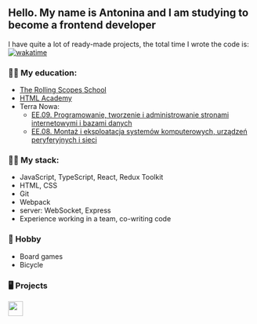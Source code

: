 ## Hello. My name is Antonina and I am studying to become a frontend developer

 I have quite a lot of ready-made projects, the total time I wrote the code is: [![wakatime](https://wakatime.com/badge/user/4d615465-e0fd-4949-97cd-3e87fb7c0f6d.svg)](https://wakatime.com/@4d615465-e0fd-4949-97cd-3e87fb7c0f6d)
 
### :woman_student: My education:
- [The Rolling Scopes School](https://app.rs.school/certificate/ahuwi9j0)
- [HTML Academy](https://assets.htmlacademy.ru/certificates/intensive/181/804273.pdf)
- Terra Nowa:
  - [EE.09. Programowanie, tworzenie i administrowanie stronami internetowymi i bazami danych](https://drive.google.com/file/d/1BkOj8Q2HgatZVflVxG8exs3U_c03i3f1/view)
  - [EE.08. Montaż i eksploatacja systemów komputerowych, urządzeń peryferyjnych i sieci](https://drive.google.com/file/d/1j5wmI4WUSRR18XVwAW_orPfRXGO3Z3cO/view)
 
### :woman_technologist: My stack:
- JavaScript, TypeScript, React, Redux Toolkit
- HTML, CSS
- Git
- Webpack
- server: WebSocket, Express
- Experience working in a team, co-writing code

### :game_die: Hobby
- Board games 
- Bicycle


### :desktop_computer:	 Projects
<a href="https://www.codewars.com/users/tonyaber/"><img height="30" src='https://www.codewars.com/users/tonyaber/badges/micro'></a>

